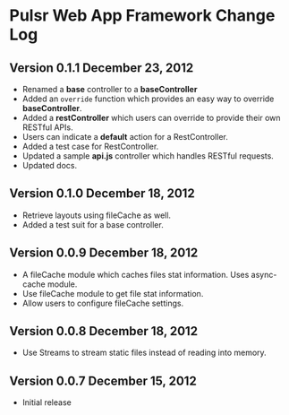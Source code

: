 # Pulsr Web App Framework Change Log

## Version 0.1.1 December 23, 2012

- Renamed a **base** controller to a **baseController**
- Added an `override` function which provides an easy way to override **baseController**.
- Added a **restController** which users can override to provide their own RESTful APIs.
- Users can indicate a **default** action for a RestController.
- Added a test case for RestController.
- Updated a sample **api.js** controller which handles RESTful requests.
- Updated docs.

## Version 0.1.0 December 18, 2012

- Retrieve layouts using fileCache as well.
- Added a test suit for a base controller.

## Version 0.0.9 December 18, 2012

- A fileCache module which caches files stat information. Uses async-cache module.
- Use fileCache module to get file stat information.
- Allow users to configure fileCache settings.

## Version 0.0.8 December 18, 2012

- Use Streams to stream static files instead of reading into memory.

## Version 0.0.7 December 15, 2012

- Initial release